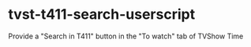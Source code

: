 # tvst-t411-search-userscript

Provide a "Search in T411" button in the "To watch" tab of TVShow Time